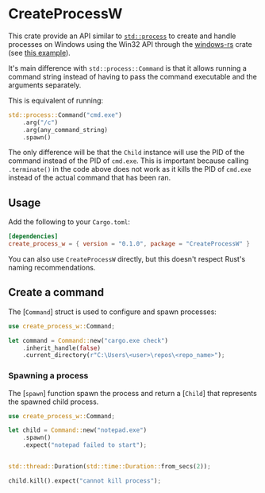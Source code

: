 # CreateProcessW

This crate provide an API similar to [`std::process`][std-process] to create
and handle processes on Windows using the Win32 API through the
[windows-rs][windows-rs] crate (see [this example][create-processes-example]).

[std-process]: https://doc.rust-lang.org/std/process/index.html
[windows-rs]: https://github.com/microsoft/windows-rs
[create-processes-example]: https://docs.microsoft.com/en-us/windows/win32/procthread/creating-processes

It's main difference with `std::process::Command` is that it allows running
a command string instead of having to pass the command executable and the
arguments separately.

This is equivalent of running:

```rust
std::process::Command("cmd.exe")
    .arg("/c")
    .arg(any_command_string)
    .spawn()
```

The only difference will be that the `Child` instance will use the PID of
the command instead of the PID of `cmd.exe`. This is important because
calling `.terminate()` in the code above does not work as it kills the PID
of `cmd.exe` instead of the actual command that has been ran.

## Usage

Add the following to your `Cargo.toml`:

```toml
[dependencies]
create_process_w = { version = "0.1.0", package = "CreateProcessW" }
```

You can also use `CreateProcessW` directly, but this doesn't respect Rust's
naming recommendations.

## Create a command

The [`Command`] struct is used to configure and spawn processes:

```rust
use create_process_w::Command;

let command = Command::new("cargo.exe check")
    .inherit_handle(false)
    .current_directory(r"C:\Users\<user>\repos\<repo_name>");
```

### Spawning a process

The [`spawn`] function spawn the process and return a [`Child`] that
represents the spawned child process.

```rust
use create_process_w::Command;

let child = Command::new("notepad.exe")
    .spawn()
    .expect("notepad failed to start");


std::thread::Duration(std::time::Duration::from_secs(2));

child.kill().expect("cannot kill process");
